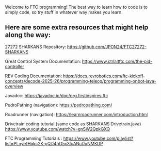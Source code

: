 Welcome to FTC programming!
The best way to learn how to code is to simply code, so try stuff in whatever way makes you learn.


Here are some extra resources that might help along the way:
--------------------------------------------------------------------
27272 SHARKANS Repository: https://github.com/JPON24/FTC27272-SHARKANS

Great Control System Documentation: https://www.ctrlaltftc.com/the-pid-controller

REV Coding Documentation: https://docs.revrobotics.com/ftc-kickoff-concepts/decode-2025-26/programming-teleop/programming-onbot-java-overview

Javadoc: https://javadoc.io/doc/org.firstinspires.ftc

PedroPathing (navigation): https://pedropathing.com/

Roadrunner (navigation): https://learnroadrunner.com/introduction.html

Drivetrain coding tutorial (same code as SHARKANS Drivetrain.java) https://www.youtube.com/watch?v=gnSW2QpkGXQ

FTC Programming Tutorials : https://www.youtube.com/playlist?list=PLnyefHqkc2K-gQD4hO5x3IcANuDuNMKDP
